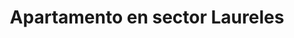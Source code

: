 ---
title: Apartamento en sector Laureles
description: Se renta acogedor apartamento amoblado en sector Laureles con un área de 70 m2, estrato 5, cerca al éxito. 2 habitación con camas dobles, con baño en habitación principal y baño social, cocina totalmente amoblada, WIFI, televisión Smart TV. Con balcon.
address: Carrera 83, calle 33E
area: 70
stratum: 5
bedrooms: 4
beds: 2
bathrooms: 2
kitchen: 1
kitchenFurnished: true
wifi: true
tv: true
tvType: Smart TV
propertyImages:
- image: ../static/uploads/luxury-bedroom.jpg
  altText: Habitación con 1 cama
- image: ../static/uploads/property-01-exterior.jpg
  altText: Habitación con 2 camas
featured: true
featuredImage: ../static/uploads/property-01-exterior.jpg
featuredImageAltText: Habitación con 1 cama
slug: apto-sector-laureles-carrera-83-calle-33e
---